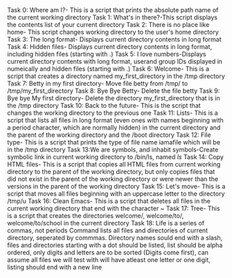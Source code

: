 Task 0: Where am I?- This is a script that prints the absolute path name of the current working directory
Task 1: What's in there?-This script displays the contents list of your current directory
Task 2: There is no place like home- This script changes working directory to the user's home directory
Task 3: The long format- Displays current directory contents in long format
Task 4: Hidden files- Displays current directory contents in long format, including hidden files (starting with .)
Task 5: I love numbers-Displays current directory contents with long format, userand group IDs displayed in numeically and hidden files (starting with .)
Task 6: Welcome- This is a script that creates a directory named my_first_directory in the /tmp directory
Task 7: Betty in my first directory- Move file betty from /tmp/ to /tmp/my_first_directory
Task 8: Bye Bye Betty- Delete the file betty
Task 9: Bye bye My first directory- Delete the directory my_first_directory that is in the /tmp directory
Task 10: Back to the future- This is the script that changes the working directory to the previous one
Task 11: Lists- This is a script that lists all files in long format (even ones with names beginning with a period character, which are normally hidden) in the current directory and the parent of the working directory and the /boot directory
Task 12: File type- This is a script that prints the type of file name iamafile which will be in the /tmp directory
Task 13:We are symbols, and inhabit symbols-Create symbolic link in current working directory to /bin/ls, named _ls_
Task 14: Copy HTML files- This is a script that copies all HTML files from current working directory to the parent of the working directory, but only copies files that did not exist in the parent of the working directory or were newer than the versions in the parent of the working directory
Task 15: Let's move- This is a script that moves all files beginning with an uppercase letter to the directory /tmp/u
Task 16: Clean Emacs- This is a script that deletes all files in the current working directory that end with the character ~
Task 17: Tree- This is a script that creates the directories welcome/, welcome/to/, welcome/to/school in the current directory
Task 18: Life is a series of commas, not periods
Command lists all files and directories of current directory, seperated by commmas. Directory names sould end with a slash, files and directories starting with a dot should be listed, list should be alpha ordered, only digits and letters are to be sorted (Digits come first), can assume all files we will test with will have atleast one letter or one digit, listing should end with a new line




